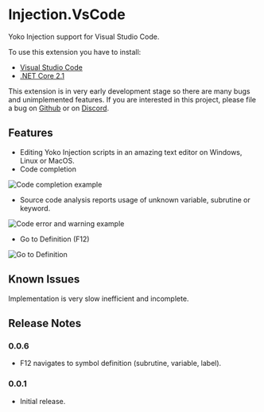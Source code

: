 # Injection.VsCode

Yoko Injection support for Visual Studio Code.

To use this extension you have to install:

- [Visual Studio Code](https://code.visualstudio.com/)
- [.NET Core 2.1](https://dotnet.microsoft.com/download/dotnet-core/2.1)


This extension is in very early development stage so there are many bugs
and unimplemented features. If you are interested in this project, please file a bug on [Github](https://github.com/uoinfusion/InjectionScript/issues) or on [Discord](https://discord.gg/Ng3RDke).

## Features

- Editing Yoko Injection scripts in an amazing text editor on Windows, Linux or MacOS.
- Code completion

![Code completion example](https://raw.githubusercontent.com/uoinfusion/InjectionScript/master/clients/vscode/images/code-completion.gif)

- Source code analysis reports usage of unknown variable, subrutine or keyword.

![Code error and warning example](https://raw.githubusercontent.com/uoinfusion/InjectionScript/master/clients/vscode/images/code-analysis.gif)

- Go to Definition (F12)

![Go to Definition](https://raw.githubusercontent.com/uoinfusion/InjectionScript/master/clients/vscode/images/goto-definition.gif)

## Known Issues

Implementation is very slow inefficient and incomplete.

## Release Notes

### 0.0.6

- F12 navigates to symbol definition (subrutine, variable, label).

### 0.0.1

- Initial release.
